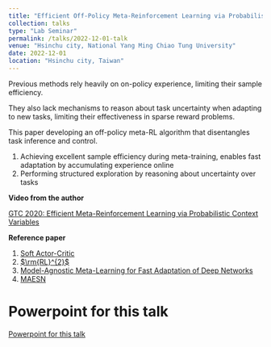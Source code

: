 ```yaml
---
title: "Efficient Off-Policy Meta-Reinforcement Learning via Probabilistic Context Variables"
collection: talks
type: "Lab Seminar"
permalink: /talks/2022-12-01-talk
venue: "Hsinchu city, National Yang Ming Chiao Tung University"
date: 2022-12-01
location: "Hsinchu city, Taiwan"
---
```


Previous methods rely heavily on on-policy experience, limiting their sample efficiency.
 
They also lack mechanisms to reason about task uncertainty when adapting to new tasks, limiting their effectiveness in sparse reward problems.
 
This paper developing an off-policy meta-RL algorithm that disentangles task inference and control.
1. Achieving excellent sample efficiency during meta-training, enables fast adaptation by accumulating experience online
2. Performing structured exploration by reasoning about uncertainty over tasks

**Video from the author**
 
[GTC 2020: Efficient Meta-Reinforcement Learning via Probabilistic Context Variables](https://developer.nvidia.com/gtc/2020/video/s21869-vid)

**Reference paper**
1. [Soft Actor-Critic](https://arxiv.org/abs/1801.01290)
2. [$\rm{RL}^{2}$](https://arxiv.org/abs/1611.02779)
3. [Model-Agnostic Meta-Learning for Fast Adaptation of Deep Networks](https://arxiv.org/abs/1703.03400)
4. [MAESN](https://arxiv.org/abs/1802.07245)
 
Powerpoint for this talk
======
[Powerpoint for this talk](https://drive.google.com/file/d/1aYNxeoAxnVt5RWHDtZzxMNUauM3NDFd4/view?usp=share_link)
